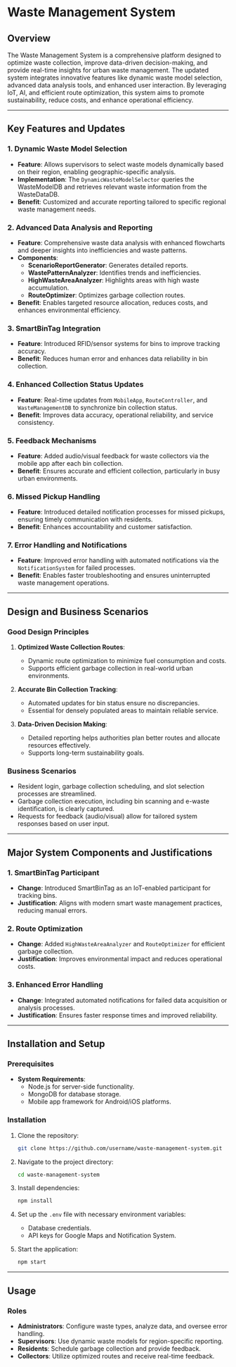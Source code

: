 
# Waste Management System

## Overview
The Waste Management System is a comprehensive platform designed to optimize waste collection, improve data-driven decision-making, and provide real-time insights for urban waste management. The updated system integrates innovative features like dynamic waste model selection, advanced data analysis tools, and enhanced user interaction. By leveraging IoT, AI, and efficient route optimization, this system aims to promote sustainability, reduce costs, and enhance operational efficiency.

---

## Key Features and Updates

### **1. Dynamic Waste Model Selection**
- **Feature**: Allows supervisors to select waste models dynamically based on their region, enabling geographic-specific analysis.
- **Implementation**: The `DynamicWasteModelSelector` queries the WasteModelDB and retrieves relevant waste information from the WasteDataDB.
- **Benefit**: Customized and accurate reporting tailored to specific regional waste management needs.

### **2. Advanced Data Analysis and Reporting**
- **Feature**: Comprehensive waste data analysis with enhanced flowcharts and deeper insights into inefficiencies and waste patterns.
- **Components**:
  - **ScenarioReportGenerator**: Generates detailed reports.
  - **WastePatternAnalyzer**: Identifies trends and inefficiencies.
  - **HighWasteAreaAnalyzer**: Highlights areas with high waste accumulation.
  - **RouteOptimizer**: Optimizes garbage collection routes.
- **Benefit**: Enables targeted resource allocation, reduces costs, and enhances environmental efficiency.

### **3. SmartBinTag Integration**
- **Feature**: Introduced RFID/sensor systems for bins to improve tracking accuracy.
- **Benefit**: Reduces human error and enhances data reliability in bin collection.

### **4. Enhanced Collection Status Updates**
- **Feature**: Real-time updates from `MobileApp`, `RouteController`, and `WasteManagementDB` to synchronize bin collection status.
- **Benefit**: Improves data accuracy, operational reliability, and service consistency.

### **5. Feedback Mechanisms**
- **Feature**: Added audio/visual feedback for waste collectors via the mobile app after each bin collection.
- **Benefit**: Ensures accurate and efficient collection, particularly in busy urban environments.

### **6. Missed Pickup Handling**
- **Feature**: Introduced detailed notification processes for missed pickups, ensuring timely communication with residents.
- **Benefit**: Enhances accountability and customer satisfaction.

### **7. Error Handling and Notifications**
- **Feature**: Improved error handling with automated notifications via the `NotificationSystem` for failed processes.
- **Benefit**: Enables faster troubleshooting and ensures uninterrupted waste management operations.

---

## Design and Business Scenarios

### **Good Design Principles**
1. **Optimized Waste Collection Routes**:
   - Dynamic route optimization to minimize fuel consumption and costs.
   - Supports efficient garbage collection in real-world urban environments.
   
2. **Accurate Bin Collection Tracking**:
   - Automated updates for bin status ensure no discrepancies.
   - Essential for densely populated areas to maintain reliable service.

3. **Data-Driven Decision Making**:
   - Detailed reporting helps authorities plan better routes and allocate resources effectively.
   - Supports long-term sustainability goals.

### **Business Scenarios**
- Resident login, garbage collection scheduling, and slot selection processes are streamlined.
- Garbage collection execution, including bin scanning and e-waste identification, is clearly captured.
- Requests for feedback (audio/visual) allow for tailored system responses based on user input.

---

## Major System Components and Justifications

### **1. SmartBinTag Participant**
- **Change**: Introduced SmartBinTag as an IoT-enabled participant for tracking bins.
- **Justification**: Aligns with modern smart waste management practices, reducing manual errors.

### **2. Route Optimization**
- **Change**: Added `HighWasteAreaAnalyzer` and `RouteOptimizer` for efficient garbage collection.
- **Justification**: Improves environmental impact and reduces operational costs.

### **3. Enhanced Error Handling**
- **Change**: Integrated automated notifications for failed data acquisition or analysis processes.
- **Justification**: Ensures faster response times and improved reliability.

---

## Installation and Setup

### **Prerequisites**
- **System Requirements**:
  - Node.js for server-side functionality.
  - MongoDB for database storage.
  - Mobile app framework for Android/iOS platforms.

### **Installation**
1. Clone the repository:
   ```bash
   git clone https://github.com/username/waste-management-system.git
   ```
2. Navigate to the project directory:
   ```bash
   cd waste-management-system
   ```
3. Install dependencies:
   ```bash
   npm install
   ```
4. Set up the `.env` file with necessary environment variables:
   - Database credentials.
   - API keys for Google Maps and Notification System.

5. Start the application:
   ```bash
   npm start
   ```

---

## Usage
### **Roles**
- **Administrators**: Configure waste types, analyze data, and oversee error handling.
- **Supervisors**: Use dynamic waste models for region-specific reporting.
- **Residents**: Schedule garbage collection and provide feedback.
- **Collectors**: Utilize optimized routes and receive real-time feedback.
